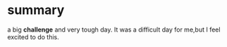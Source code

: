 # summary
a big **challenge** and very tough day.
It was a difficult day for me,but I feel excited to do this.
